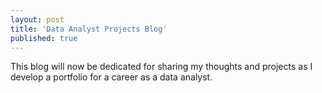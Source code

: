 ```yaml
---
layout: post
title: 'Data Analyst Projects Blog'
published: true
---
```


This blog will now be dedicated for sharing my thoughts and projects as I develop a portfolio for a career as a data analyst.
